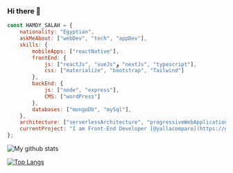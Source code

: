 ### Hi there 👋

```javascript
const HAMDY_SALAH = {
    nationality: "Egyptian",
    askMeAbout: ["webDev", "tech", "appDev"],
    skills: {
        mobileApps: ["reactNative"],
        frontEnd: {
            js: ["reactJs", "vueJs"و "nextJs", "typescript"],
            css: ["materialize", "bootstrap", "Tailwind"]
        },
        backEnd: {
            js: ["node", "express"],
            CMS: ["wordPress"]
        },
        databases: ["mongoDb", "mySql"],
    },
    architecture: ["serverlessArchitecture", "progressiveWebApplications", "singlePageApplications", "BEM"],
    currentProject: "I am Front-End Developer [@yallacompare](https://github.com/compareit4mehub)",
};
```

![My github stats](https://github-readme-stats.vercel.app/api?username=hamdysalah1&count_private=true&show_icons=true&hide_rank=true&theme=graywhite)

[![Top Langs](https://github-readme-stats.vercel.app/api/top-langs/?username=hamdysalah1&layout=compact)](https://github.com/meghsohor/github-readme-stats)
